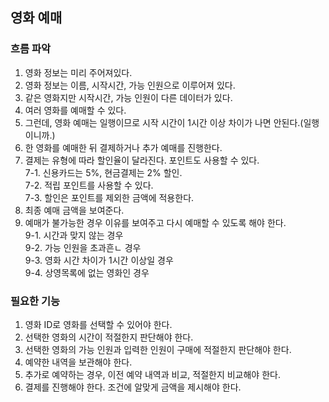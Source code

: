 ## 영화 예매

### 흐름 파악
1. 영화 정보는 미리 주어져있다.
2. 영화 정보는 이름, 시작시간, 가능 인원으로 이루어져 있다.
3. 같은 영화지만 시작시간, 가능 인원이 다른 데이터가 있다.
4. 여러 영화를 예매할 수 있다.
5. 그런데, 영화 예매는 일행이므로 시작 시간이 1시간 이상 차이가 나면 안된다.(일행이니까.)
6. 한 영화를 예매한 뒤 결제하거나 추가 예매를 진행한다.
7. 결제는 유형에 따라 할인율이 달라진다. 포인트도 사용할 수 있다.  
7-1. 신용카드는 5%, 현금결제는 2% 할인.  
7-2. 적립 포인트를 사용할 수 있다.  
7-3. 할인은 포인트를 제외한 금액에 적용한다.  
8. 최종 예매 금액을 보여준다.
9. 예매가 불가능한 경우 이유를 보여주고 다시 예매할 수 있도록 해야 한다.  
9-1. 시간과 맞지 않는 경우  
9-2. 가능 인원을 초과흔ㄴ 경우  
9-3. 영화 시간 차이가 1시간 이상일 경우  
9-4. 상영목록에 없는 영화인 경우  

### 필요한 기능
1. 영화 ID로 영화를 선택할 수 있어야 한다.
2. 선택한 영화의 시간이 적절한지 판단해야 한다.
3. 선택한 영화의 가능 인원과 입력한 인원이 구매에 적절한지 판단해야 한다.
4. 예약한 내역을 보관해야 한다.
5. 추가로 예약하는 경우, 이전 예약 내역과 비교, 적절한지 비교해야 한다.
6. 결제를 진행해야 한다. 조건에 알맞게 금액을 제시해야 한다.
